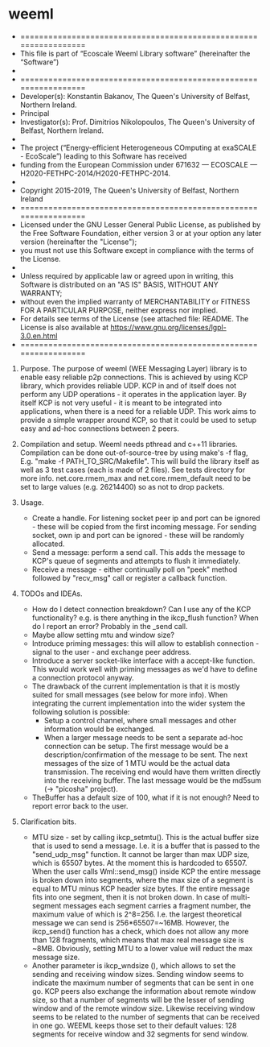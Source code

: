 # weeml
* =================================================================
* This file is part of “Ecoscale Weeml Library software” (hereinafter the “Software”)
*
* =================================================================
* Developer(s):     Konstantin Bakanov, The Queen's University of Belfast, Northern Ireland.
* Principal
* Investigator(s):      Prof. Dimitrios Nikolopoulos, The Queen's University of Belfast, Northern Ireland.
*
* The project (“Energy-efficient Heterogeneous COmputing at exaSCALE - EcoScale”) leading to this Software has received 
* funding from the European Commission under 671632 — ECOSCALE — H2020-FETHPC-2014/H2020-FETHPC-2014.
*
* Copyright 2015-2019, The Queen's University of Belfast, Northern Ireland
* =================================================================
* Licensed under the GNU Lesser General Public License, as published by the Free Software Foundation, either version 3 or at your option any later version (hereinafter the "License");
* you must not use this Software except in compliance with the terms of the License.
*
* Unless required by applicable law or agreed upon in writing, this Software is distributed on an "AS IS" BASIS, WITHOUT ANY WARRANTY;
* without even the implied warranty of MERCHANTABILITY or FITNESS FOR A PARTICULAR PURPOSE, neither express nor implied.
* For details see terms of the License (see attached file: README. The License is also available at https://www.gnu.org/licenses/lgpl-3.0.en.html
* =================================================================

1. Purpose.
   The purpose of weeml (WEE Messaging Layer) library is to enable easy reliable p2p connections.
   This is achieved by using KCP library, which provides reliable UDP.
   KCP in and of itself does not perform any UDP operations - it operates
   in the application layer.
   By itself KCP is not very useful - it is meant to be integrated into applications, when there is a need for a reliable UDP.
   This work aims to provide a simple wrapper around KCP, so that it could be used to setup easy and ad-hoc 
   connections between 2 peers.

2. Compilation and setup.
    Weeml needs pthread and c++11 libraries.
    Compilation can be done out-of-source-tree by using make's -f flag, E.g. "make -f PATH_TO_SRC/Makefile".
    This will build the library itself as well as 3 test cases (each is made of 2 files). See tests directory for more info.
    net.core.rmem_max and net.core.rmem_default need to be set to large values (e.g. 26214400) so as not to drop packets.

3. Usage.
   -  Create a handle. For listening socket peer ip and port can be ignored - these will
      be copied from the first incoming message. For sending socket, own ip and port
      can be ignored - these will be randomly allocated.
   -  Send a message: perform a send call. This adds the message to KCP's queue of segments and attempts to flush it immediately.
   -  Receive a message - either continually poll on "peek" method followed by "recv_msg" call or register a callback function.

4. TODOs and IDEAs. 
    - How do I detect connection breakdown? Can I use any of the KCP functionality?
      e.g. is there anything in the ikcp_flush function? When do I report an error? Probably in the _send call.
    - Maybe allow setting mtu and window size?
    - Introduce priming messages: this will allow to establish connection - signal to the user - and exchange peer address.
    - Introduce a server socket-like interface with a accept-like function. This would work well with priming messages as we'd
      have to define a connection protocol anyway.
    - The drawback of the current implementation is that it is mostly suited for small messages (see below for more info).
      When integrating the current implementation into the wider system the following solution is possible:
      * Setup a control channel, where small messages and other information would be exchanged.
      * When a larger message needs to be sent a separate ad-hoc connection can be setup. The first message
        would be a description/confirmation of the message to be sent. The next messages of the size of 1 MTU
        would be the actual data transmission. The receiving end would have them written directly into the receiving
        buffer. The last message would be the md5sum (-> "picosha" project).
    - TheBuffer has a default size of 100, what if it is not enough? Need to report error back to the user.
      
5. Clarification bits.
    - MTU size - set by calling ikcp_setmtu(). This is the actual buffer size that is used to send a message.
      I.e. it is a buffer that is passed to the "send_udp_msg" function. It cannot be larger than max UDP size, which
      is 65507 bytes. At the moment this is hardcoded to 65507.
      When the user calls Wml::send_msg() inside KCP the entire message is broken down into segments, where
      the max size of a segment is equal to MTU minus KCP header size bytes. If the entire message fits into
      one segment, then it is not broken down.
      In case of multi-segment messages each segment carries a fragment number, the maximum value of which
      is 2^8=256. I.e. the largest theoretical message we can send is 256*65507=~16MB. However, the ikcp_send()
      function has a check, which does not allow any more than 128 fragments, which means that max real message
      size is ~8MB. Obviously, setting MTU to a lower value will reduct the max message size.
    - Another parameter is ikcp_wndsize (), which allows to set the sending and receiving window sizes.
      Sending window seems to indicate the maximum number of segments that can be sent in one go. KCP
      peers also exchange the information about remote window size, so that a number of segments will be the lesser
      of sending window and of the remote window size.
      Likewise receiving window seems to be related to the number of segments that can be received in one go.
      WEEML keeps those set to their default values: 128 segments for receive window and 32 segments for send
      window.
      
